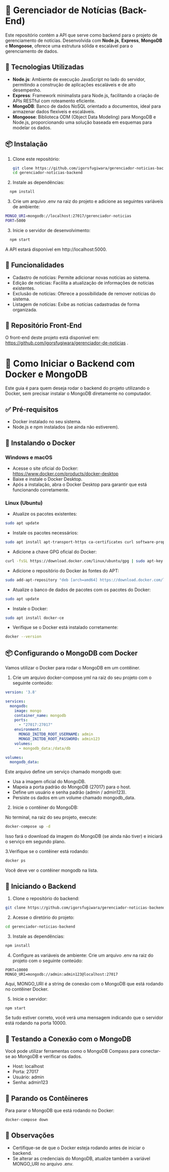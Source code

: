 # 📰 Gerenciador de Notícias (Back-End)

Este repositório contém a API que serve como backend para o projeto de gerenciamento de notícias. Desenvolvida com **Node.js**, **Express**, **MongoDB** e **Mongoose**, oferece uma estrutura sólida e escalável para o gerenciamento de dados.

## 🚀 Tecnologias Utilizadas

- **Node.js**: Ambiente de execução JavaScript no lado do servidor, permitindo a construção de aplicações escaláveis e de alto desempenho.
- **Express**: Framework minimalista para Node.js, facilitando a criação de APIs RESTful com roteamento eficiente.
- **MongoDB**: Banco de dados NoSQL orientado a documentos, ideal para armazenar dados flexíveis e escaláveis.
- **Mongoose**: Biblioteca ODM (Object Data Modeling) para MongoDB e Node.js, proporcionando uma solução baseada em esquemas para modelar os dados.

## 📦 Instalação

1. Clone este repositório:

   ```bash
   git clone https://github.com/igorsfugiwara/gerenciador-noticias-backend.git
   cd gerenciador-noticias-backend
   ```

2. Instale as dependências:

  ```bash
    npm install
  ```

3. Crie um arquivo .env na raiz do projeto e adicione as seguintes variáveis de ambiente:

```bash
MONGO_URI=mongodb://localhost:27017/gerenciador-noticias
PORT=5000
```

3. Inicie o servidor de desenvolvimento:

  ```bash
    npm start
  ```

  A API estará disponível em http://localhost:5000.

## 🧩 Funcionalidades
- Cadastro de notícias: Permite adicionar novas notícias ao sistema.
- Edição de notícias: Facilita a atualização de informações de notícias existentes.
- Exclusão de notícias: Oferece a possibilidade de remover notícias do sistema.
- Listagem de notícias: Exibe as notícias cadastradas de forma organizada.

## 🔗 Repositório Front-End
O front-end deste projeto está disponível em: https://github.com/igorsfugiwara/gerenciador-de-noticias .

#
# 🧰 Como Iniciar o Backend com Docker e MongoDB
Este guia é para quem deseja rodar o backend do projeto utilizando o Docker, sem precisar instalar o MongoDB diretamente no computador.

## ✅ Pré-requisitos
- Docker instalado no seu sistema.
- Node.js e npm instalados (se ainda não estiverem).

## 🐳 Instalando o Docker
### Windows e macOS
- Acesse o site oficial do Docker: https://www.docker.com/products/docker-desktop
- Baixe e instale o Docker Desktop.
- Após a instalação, abra o Docker Desktop para garantir que está funcionando corretamente.

### Linux (Ubuntu)
- Atualize os pacotes existentes:
```bash
sudo apt update
```
- Instale os pacotes necessários:
```bash
sudo apt install apt-transport-https ca-certificates curl software-properties-common
```
- Adicione a chave GPG oficial do Docker:
```bash
curl -fsSL https://download.docker.com/linux/ubuntu/gpg | sudo apt-key add -
```
- Adicione o repositório do Docker às fontes do APT:
```bash 
sudo add-apt-repository "deb [arch=amd64] https://download.docker.com/linux/ubuntu focal stable"
```
- Atualize o banco de dados de pacotes com os pacotes do Docker:
```bash
sudo apt update
```
- Instale o Docker:
```bash
sudo apt install docker-ce
```
- Verifique se o Docker está instalado corretamente:
```bash
docker --version
```

## 📦 Configurando o MongoDB com Docker
Vamos utilizar o Docker para rodar o MongoDB em um contêiner.

1. Crie um arquivo docker-compose.yml na raiz do seu projeto com o seguinte conteúdo:
```yaml
version: '3.8'

services:
  mongodb:
    image: mongo
    container_name: mongodb
    ports:
      - "27017:27017"
    environment:
      MONGO_INITDB_ROOT_USERNAME: admin
      MONGO_INITDB_ROOT_PASSWORD: admin123
    volumes:
      - mongodb_data:/data/db

volumes:
  mongodb_data:
  ```

Este arquivo define um serviço chamado mongodb que:
- Usa a imagem oficial do MongoDB.
- Mapeia a porta padrão do MongoDB (27017) para o host.
- Define um usuário e senha padrão (admin / admin123).
- Persiste os dados em um volume chamado mongodb_data.
2. Inicie o contêiner do MongoDB:

No terminal, na raiz do seu projeto, execute:
```bash
docker-compose up -d
```
Isso fará o download da imagem do MongoDB (se ainda não tiver) e iniciará o serviço em segundo plano.

3.Verifique se o contêiner está rodando:
```bash
docker ps
```
Você deve ver o contêiner mongodb na lista.

## 🚀 Iniciando o Backend
1. Clone o repositório do backend:
```bash
git clone https://github.com/igorsfugiwara/gerenciador-noticias-backend.git
```
2. Acesse o diretório do projeto:
```bash
cd gerenciador-noticias-backend
```
3. Instale as dependências:
```bash
npm install
```
4. Configure as variáveis de ambiente:
Crie um arquivo .env na raiz do projeto com o seguinte conteúdo:
```env
PORT=10000
MONGO_URI=mongodb://admin:admin123@localhost:27017
```
Aqui, MONGO_URI é a string de conexão com o MongoDB que está rodando no contêiner Docker.

5. Inicie o servidor:
```bash
npm start
```
Se tudo estiver correto, você verá uma mensagem indicando que o servidor está rodando na porta 10000.

## 🧪 Testando a Conexão com o MongoDB
Você pode utilizar ferramentas como o MongoDB Compass para conectar-se ao MongoDB e verificar os dados.
- Host: localhost
- Porta: 27017
- Usuário: admin
- Senha: admin123

## 🧹 Parando os Contêineres
Para parar o MongoDB que está rodando no Docker:
```bash
docker-compose down
```

## 📌 Observações
- Certifique-se de que o Docker esteja rodando antes de iniciar o backend.
- Se alterar as credenciais do MongoDB, atualize também a variável MONGO_URI no arquivo .env.